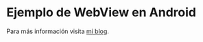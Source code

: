 # Ejemplo de WebView en Android

Para más información visita [mi blog](http://amatellanes.wordpress.com/2013/06/01/android-ejemplo-de-webview-en-android-parte-1/ "Android >> Ejemplo de WebView en Android ( Parte 1 ) | Escritor de códigos.").
